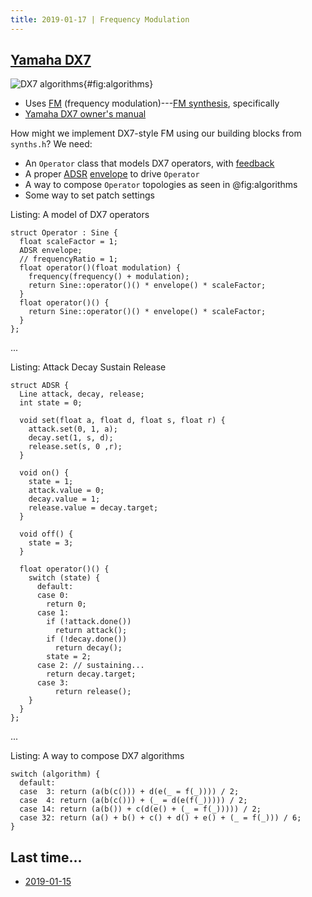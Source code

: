 ```yaml
---
title: 2019-01-17 | Frequency Modulation
---
```


## [Yamaha DX7]

![DX7 algorithms](http://blog.dubspot.com/files/2012/12/DX-7-Algorithms.png){#fig:algorithms}

- Uses [FM] (frequency modulation)---[FM synthesis], specifically
- [Yamaha DX7 owner's manual]

How might we implement DX7-style FM using our building blocks from `synths.h`? We need:

- An `Operator` class that models DX7 operators, with [feedback]
- A proper [ADSR] [envelope] to drive `Operator`
- A way to compose `Operator` topologies as seen in @fig:algorithms
- Some way to set patch settings

Listing: A model of DX7 operators
``` {#lst:operator .cpp}
struct Operator : Sine {
  float scaleFactor = 1;
  ADSR envelope;
  // frequencyRatio = 1;
  float operator()(float modulation) {
    frequency(frequency() + modulation);
    return Sine::operator()() * envelope() * scaleFactor;
  }
  float operator()() {
    return Sine::operator()() * envelope() * scaleFactor;
  }
};
```

...

Listing: Attack Decay Sustain Release
``` {#lst:operator .cpp}
struct ADSR {
  Line attack, decay, release;
  int state = 0;

  void set(float a, float d, float s, float r) {
    attack.set(0, 1, a);
    decay.set(1, s, d);
    release.set(s, 0 ,r);
  }

  void on() {
    state = 1;
    attack.value = 0;
    decay.value = 1;
    release.value = decay.target;
  }

  void off() {
    state = 3;
  }

  float operator()() {
    switch (state) {
      default:
      case 0:
        return 0;
      case 1:
        if (!attack.done())
          return attack();
        if (!decay.done())
          return decay();
        state = 2;
      case 2: // sustaining...
        return decay.target;
      case 3:
          return release();
    }
  }
};
```
...

Listing: A way to compose DX7 algorithms
``` {#lst:composition .cpp}
switch (algorithm) {
  default:
  case  3: return (a(b(c())) + d(e(_ = f(_)))) / 2;
  case  4: return (a(b(c())) + (_ = d(e(f(_))))) / 2;
  case 14: return (a(b()) + c(d(e() + (_ = f(_))))) / 2;
  case 32: return (a() + b() + c() + d() + e() + (_ = f(_))) / 6;
}
```


[Yamaha DX7]: https://en.wikipedia.org/wiki/Yamaha_DX7
[FM]: https://en.wikipedia.org/wiki/Frequency_modulation
[FM synthesis]: https://en.wikipedia.org/wiki/Frequency_modulation_synthesis
[Yamaha DX7 owner's manual]: https://usa.yamaha.com/files/download/other_assets/9/333979/DX7E1.pdf
[feedback]: https://en.wikipedia.org/wiki/Feedback
[envelope]: https://en.wikipedia.org/wiki/Envelope_(waves)
[ADSR]: https://en.wikipedia.org/wiki/Envelope_(music)

## Last time...

- [2019-01-15](2019-01-15.html)
